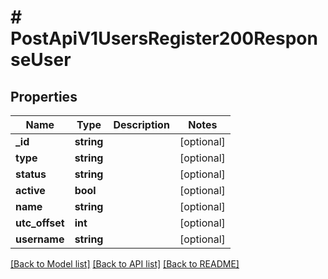 # # PostApiV1UsersRegister200ResponseUser

## Properties

Name | Type | Description | Notes
------------ | ------------- | ------------- | -------------
**_id** | **string** |  | [optional]
**type** | **string** |  | [optional]
**status** | **string** |  | [optional]
**active** | **bool** |  | [optional]
**name** | **string** |  | [optional]
**utc_offset** | **int** |  | [optional]
**username** | **string** |  | [optional]

[[Back to Model list]](../../README.md#models) [[Back to API list]](../../README.md#endpoints) [[Back to README]](../../README.md)
